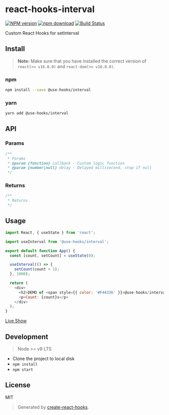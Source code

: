 # react-hooks-interval

[![NPM version][npm-image]][npm-url]
[![npm download][download-image]][download-url]
[![Build Status][travis-image]][travis-url]

Custom React Hooks for setInterval

## Install

>**Note:** Make sure that you have installed the correct version of `react(>= v16.8.0)` and `react-dom(>= v16.8.0)`.

### npm

```bash
npm install --save @use-hooks/interval
```

### yarn

```bash
yarn add @use-hooks/interval
```

## API

### Params

```js
/**
 * Params
 * @param {function} callback - Custom logic function
 * @param {number|null} delay - Delayed millisecond, stop if null
 */
```

### Returns

```js
/**
 * Returns
 */
```

## Usage

```js
import React, { useState } from 'react';

import useInterval from '@use-hooks/interval';

export default function App() {
  const [count, setCount] = useState(0);

  useInterval(() => {
    setCount(count + 1);
  }, 1000);

  return (
    <div>
      <h2>DEMO of <span style={{ color: '#F44336' }}>@use-hooks/interval</span></h2>
      <p>Count: {count}s</p>
    </div>
  );
}

```

[Live Show](https://use-hooks.github.io/react-hooks-interval/)

## Development

> Node >= v8 LTS

 - Clone the project to local disk
 - `npm install`
 - `npm start`

## License

MIT

> Generated by [create-react-hooks](https://github.com/use-hooks/create-react-hooks).

 [npm-image]: https://img.shields.io/npm/v/@use-hooks/interval.svg?style=flat-square
 [npm-url]: https://npmjs.org/package/@use-hooks/interval
 [download-image]: https://img.shields.io/npm/dm/@use-hooks/interval.svg?style=flat-square
 [download-url]: https://npmjs.org/package/@use-hooks/interval
 [travis-url]: https://travis-ci.com/use-hooks/react-hooks-interval
 [travis-image]: https://img.shields.io/com/travis/use-hooks/react-hooks-interval.svg?style=flat-square
